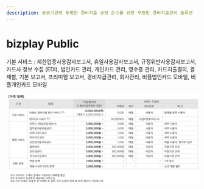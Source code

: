 ```yaml
---
description: 공공기관의 투명한 경비지출 규정 준수를 위한 무증빙 경비지출관리 솔루션
---
```


# bizplay Public

기본 서비스 : 제한업종사용감사보고서, 휴일사용감사보고서, 규정위반사용감사보고서, 카드사 정보 수집 \(EDI\), 법인카드 관리, 개인카드 관리, 영수증 관리, 카드지출결의, 결재함, 기본 보고서, 프리미엄 보고서, 경비지급관리, 회사관리, 비플법인카드 모바일, 비플개인카드 모바일

![](../../.gitbook/assets/undefined%20%285%29.png)

